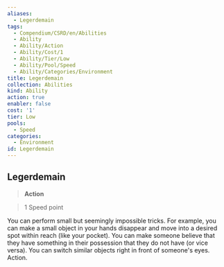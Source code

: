 ```yaml
---
aliases:
  - Legerdemain
tags:
  - Compendium/CSRD/en/Abilities
  - Ability
  - Ability/Action
  - Ability/Cost/1
  - Ability/Tier/Low
  - Ability/Pool/Speed
  - Ability/Categories/Environment
title: Legerdemain
collection: Abilities
kind: Ability
action: true
enabler: false
cost: '1'
tier: Low
pools:
  - Speed
categories:
  - Environment
id: Legerdemain
---
```

## Legerdemain    
>**Action**    
>1 Speed point  
    
You can perform small but seemingly impossible tricks. For example, you can make a small object in your hands disappear and move into a desired spot within reach (like your pocket). You can make someone believe that they have something in their possession that they do not have (or vice versa). You can switch similar objects right in front of someone's eyes. Action.

